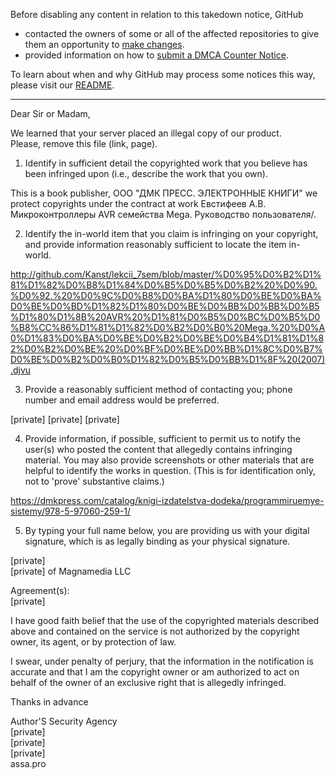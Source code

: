 Before disabling any content in relation to this takedown notice, GitHub
- contacted the owners of some or all of the affected repositories to give them an opportunity to [make changes](https://docs.github.com/en/github/site-policy/dmca-takedown-policy#a-how-does-this-actually-work).
- provided information on how to [submit a DMCA Counter Notice](https://docs.github.com/en/articles/guide-to-submitting-a-dmca-counter-notice).

To learn about when and why GitHub may process some notices this way, please visit our [README](https://github.com/github/dmca/blob/master/README.md#anatomy-of-a-takedown-notice).

---

Dear Sir or Madam,

We learned that your server placed an illegal copy of our product.  
Please, remove this file (link, page).


1. Identify in sufficient detail the copyrighted work that you believe has been infringed upon (i.e., describe the work that you own).


This is a book publisher, ООО "ДМК ПРЕСС. ЭЛЕКТРОННЫЕ КНИГИ" we protect copyrights under the contract at work Евстифеев А.В. Микроконтроллеры AVR семейства Mega. Руководство пользователя/.


2. Identify the in-world item that you claim is infringing on your copyright, and provide information reasonably sufficient to locate the item in-world.

http://github.com/Kanst/lekcii_7sem/blob/master/%D0%95%D0%B2%D1%81%D1%82%D0%B8%D1%84%D0%B5%D0%B5%D0%B2%20%D0%90.%D0%92.%20%D0%9C%D0%B8%D0%BA%D1%80%D0%BE%D0%BA%D0%BE%D0%BD%D1%82%D1%80%D0%BE%D0%BB%D0%BB%D0%B5%D1%80%D1%8B%20AVR%20%D1%81%D0%B5%D0%BC%D0%B5%D0%B8%CC%86%D1%81%D1%82%D0%B2%D0%B0%20Mega.%20%D0%A0%D1%83%D0%BA%D0%BE%D0%B2%D0%BE%D0%B4%D1%81%D1%82%D0%B2%D0%BE%20%D0%BF%D0%BE%D0%BB%D1%8C%D0%B7%D0%BE%D0%B2%D0%B0%D1%82%D0%B5%D0%BB%D1%8F%20(2007).djvu




3. Provide a reasonably sufficient method of contacting you; phone number and email address would be preferred.

[private] [private] [private]


4. Provide information, if possible, sufficient to permit us to notify the user(s) who posted the content that allegedly contains infringing material. You may also provide screenshots or other materials that are helpful to identify the works in question. (This is for identification only, not to 'prove' substantive claims.)

https://dmkpress.com/catalog/knigi-izdatelstva-dodeka/programmiruemye-sistemy/978-5-97060-259-1/

5. By typing your full name below, you are providing us with your digital signature, which is as legally binding as your physical signature.

[private]  
[private] of Magnamedia LLC

Agreement(s):  
[private]


I have good faith belief that the use of the copyrighted materials described above and contained on the service is not authorized by the copyright owner, its agent, or by protection of law.

I swear, under penalty of perjury, that the information in the notification is accurate and that I am the copyright owner or am authorized to act on behalf of the owner of an exclusive right that is allegedly infringed.

Thanks in advance

Author'S Security Agency  
[private]  
[private]  
[private]  
assa.pro
